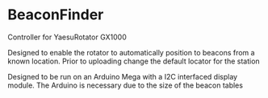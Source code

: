 # BeaconFinder
 Controller for YaesuRotator GX1000

 Designed to enable the rotator to automatically position to beacons from a known location.
 Prior to uploading change the default locator for the station

 Designed to be run on an Arduino Mega with a I2C interfaced display module.
 The Arduino is necessary due to the size of the beacon tables


 

